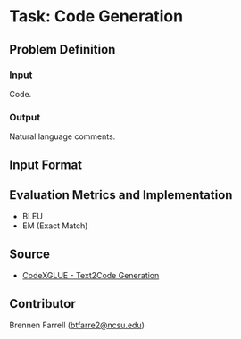 # Task: Code Generation

## Problem Definition

### Input

Code.

### Output

Natural language comments.

## Input Format



## Evaluation Metrics and Implementation

- BLEU
- EM (Exact Match)

## Source

- [CodeXGLUE - Text2Code Generation](https://github.com/microsoft/CodeXGLUE/tree/main/Code-Text/code-to-text/evaluator)

## Contributor

Brennen Farrell (btfarre2@ncsu.edu)